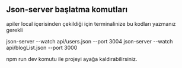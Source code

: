 
## Json-server başlatma komutları 

apiler local içerisinden çekildiği için terminalinize bu kodları yazmanız gerekli 

json-server --watch api/users.json --port 3004
json-server --watch api/blogList.json --port 3000

npm run dev komutu ile projeyi ayağa kaldırabilirsiniz.
